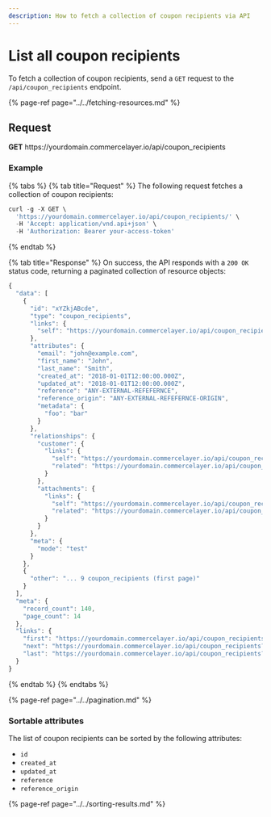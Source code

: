 ```yaml
---
description: How to fetch a collection of coupon recipients via API
---
```


# List all coupon recipients

To fetch a collection of coupon recipients, send a `GET` request to the `/api/coupon_recipients` endpoint.

{% page-ref page="../../fetching-resources.md" %}

## Request

**GET** https://<i></i>yourdomain.commercelayer.io/api/coupon_recipients

### **Example**

{% tabs %}
{% tab title="Request" %}
The following request fetches a collection of coupon recipients:

```javascript
curl -g -X GET \
  'https://yourdomain.commercelayer.io/api/coupon_recipients/' \
  -H 'Accept: application/vnd.api+json' \
  -H 'Authorization: Bearer your-access-token'
```
{% endtab %}

{% tab title="Response" %}
On success, the API responds with a `200 OK` status code, returning a paginated collection of resource objects:

```javascript
{
  "data": [
    {
      "id": "xYZkjABcde",
      "type": "coupon_recipients",
      "links": {
        "self": "https://yourdomain.commercelayer.io/api/coupon_recipients/xYZkjABcde"
      },
      "attributes": {
        "email": "john@example.com",
        "first_name": "John",
        "last_name": "Smith",
        "created_at": "2018-01-01T12:00:00.000Z",
        "updated_at": "2018-01-01T12:00:00.000Z",
        "reference": "ANY-EXTERNAL-REFEFERNCE",
        "reference_origin": "ANY-EXTERNAL-REFEFERNCE-ORIGIN",
        "metadata": {
          "foo": "bar"
        }
      },
      "relationships": {
        "customer": {
          "links": {
            "self": "https://yourdomain.commercelayer.io/api/coupon_recipients/xYZkjABcde/relationships/customer",
            "related": "https://yourdomain.commercelayer.io/api/coupon_recipients/xYZkjABcde/customer"
          }
        },
        "attachments": {
          "links": {
            "self": "https://yourdomain.commercelayer.io/api/coupon_recipients/xYZkjABcde/relationships/attachments",
            "related": "https://yourdomain.commercelayer.io/api/coupon_recipients/xYZkjABcde/attachments"
          }
        }
      },
      "meta": {
        "mode": "test"
      }
    },
    {
      "other": "... 9 coupon_recipients (first page)"
    }
  ],
  "meta": {
    "record_count": 140,
    "page_count": 14
  },
  "links": {
    "first": "https://yourdomain.commercelayer.io/api/coupon_recipients?page[number]=1&page[size]=10",
    "next": "https://yourdomain.commercelayer.io/api/coupon_recipients?page[number]=2&page[size]=10",
    "last": "https://yourdomain.commercelayer.io/api/coupon_recipients?page[number]=14&page[size]=10"
  }
}
```
{% endtab %}
{% endtabs %}

{% page-ref page="../../pagination.md" %}

### Sortable attributes

The list of coupon recipients can be sorted by the following attributes:

* `id`
* `created_at`
* `updated_at`
* `reference`
* `reference_origin`

{% page-ref page="../../sorting-results.md" %}


